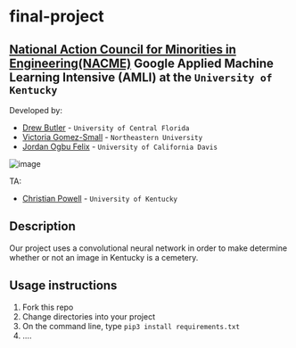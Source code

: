 <!--
Name of your teams' final project
-->
# final-project
## [National Action Council for Minorities in Engineering(NACME)](https://www.nacme.org) Google Applied Machine Learning Intensive (AMLI) at the `University of Kentucky`

<!--
List all of the members who developed the project and
link to each members respective GitHub profile
-->
Developed by: 
- [Drew Butler](https://github.com/drewbutler) - `University of Central Florida`
- [Victoria Gomez-Small](https://github.com/Via104) - `Northeastern University` 
- [Jordan Ogbu Felix](https://github.com/JordanOgbuFelix) - `University of California Davis`

![image](https://user-images.githubusercontent.com/85504234/127721641-08e9fdec-52be-4f4e-9c95-e491652bda30.png)



TA:
- [Christian Powell](http://github.com/cdpowell) - `University of Kentucky`

## Description

Our project uses a convolutional neural network in order to make determine whether or not an image in Kentucky is a cemetery. 
<!--
Give a short description on what your project accomplishes and what tools is uses. In addition, you can drop screenshots directly into your README file to add them to your README. Take these from your presentations.
-->

## Usage instructions
<!--
Give details on how to install fork and install your project. You can get all of the python dependencies for your project by typing `pip3 freeze requirements.txt` on the system that runs your project. Add the generated `requirements.txt` to this repo.
-->
1. Fork this repo
2. Change directories into your project
3. On the command line, type `pip3 install requirements.txt`
4. ....

